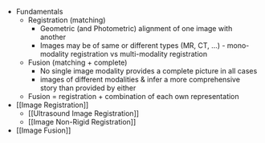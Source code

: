 - Fundamentals
	- Registration (matching)
		- Geometric (and Photometric) alignment of one image with another
		- Images may be of same or different types (MR, CT, …) - mono-modality registration vs multi-modality registration
	- Fusion (matching + complete)
		- No single image modality provides a complete picture in all cases
		- images of different modalities & infer a more comprehensive story than provided by either
	- Fusion  = registration + combination of each own representation
- [[Image Registration]]
	- [[Ultrasound Image Registration]]
	- [[Image Non-Rigid Registration]]
- [[Image Fusion]]